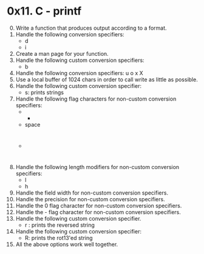 # 0x11. C - printf
0.	Write a function that produces output according to a format.
1.	Handle the following conversion specifiers:
	-	d
	-	i
2.	Create a man page for your function.
3.	Handle the following custom conversion specifiers:
	-	b
4.	Handle the following conversion specifiers: u  o x X
5.	Use a local buffer of 1024 chars in order to call write as little as possible.
7.	Handle the following custom conversion specifier:
	-	s: prints strings
8.	Handle the following flag characters for non-custom conversion specifiers:
	-	+
	-	space
	-	#
9.	Handle the following length modifiers for non-custom conversion specifiers:
	- l
	- h
10.	Handle the field width for non-custom conversion specifiers.
11.	Handle the precision for non-custom conversion specifiers.
12.	Handle the 0 flag character for non-custom conversion specifiers.
13.	Handle the - flag character for non-custom conversion specifiers.
14.	Handle the following custom conversion specifier.
	-	r : prints the reversed string
15.	Handle the following custom conversion specifier:
	-	R: prints the rot13'ed string
16.	All the above options work well together.
